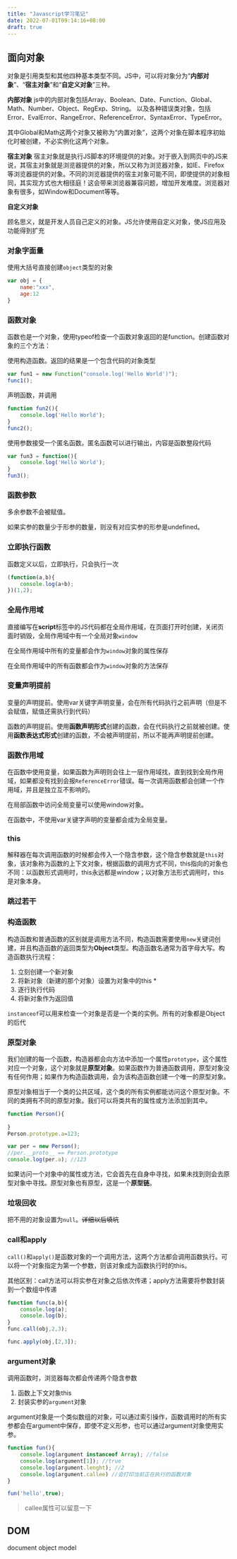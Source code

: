 ```yaml
---
title: "Javascript学习笔记"
date: 2022-07-01T09:14:16+08:00
draft: true
---
```


## 面向对象

对象是引用类型和其他四种基本类型不同。JS中，可以将对象分为“**内部对象**”、“**宿主对象**”和“**自定义对象**”三种。

**内部对象**
js中的内部对象包括Array、Boolean、Date、Function、Global、Math、Number、Object、RegExp、String。
以及各种错误类对象，包括Error、EvalError、RangeError、ReferenceError、SyntaxError、TypeError。

其中Global和Math这两个对象又被称为“内置对象”，这两个对象在脚本程序初始化时被创建，不必实例化这两个对象。

**宿主对象**
宿主对象就是执行JS脚本的环境提供的对象。对于嵌入到网页中的JS来说，其宿主对象就是浏览器提供的对象，所以又称为浏览器对象，如IE、Firefox等浏览器提供的对象。不同的浏览器提供的宿主对象可能不同，即使提供的对象相同，其实现方式也大相径庭！这会带来浏览器兼容问题，增加开发难度。浏览器对象有很多，如Window和Document等等。

**自定义对象**

顾名思义，就是开发人员自己定义的对象。JS允许使用自定义对象，使JS应用及功能得到扩充

### 对象字面量

使用大括号直接创建`object`类型的对象

```javascript
var obj = {
	name:"xxx",
	age:12
}
```

### 函数对象

函数也是一个对象，使用typeof检查一个函数对象返回的是function。创建函数对象的三个方法：

使用构造函数。返回的结果是一个包含代码的对象类型

```javascript
var fun1 = new Function("console.log('Hello World')");
func1();
```

声明函数，并调用

``` javascript
function fun2(){
    console.log('Hello World');
}
func2();
```

使用参数接受一个匿名函数。匿名函数可以进行输出，内容是函数整段代码

``` javascript
var fun3 = function(){
    console.log('Hello World');
}
fun3();
```

### 函数参数

多余参数不会被赋值。

如果实参的数量少于形参的数量，则没有对应实参的形参是undefined。

### 立即执行函数

函数定义以后，立即执行，只会执行一次

``` javascript
(function(a,b){
    console.log(a+b);
})(1,2);
```

### 全局作用域

直接编写在**script**标签中的JS代码都在全局作用域，在页面打开时创建，关闭页面时销毁，全局作用域中有一个全局对象`window`

在全局作用域中所有的变量都会作为`window`对象的属性保存

在全局作用域中的所有函数都会作为`window`对象的方法保存

### 变量声明提前

变量的声明提前。使用var关键字声明变量，会在所有代码执行之前声明（但是不会赋值，赋值还需执行到代码）

函数的声明提前。使用**函数声明形式**创建的函数，会在代码执行之前就被创建。使用**函数表达式形式**创建的函数，不会被声明提前，所以不能再声明提前创建。 

### 函数作用域

在函数中使用变量，如果函数为声明则会往上一层作用域找，直到找到全局作用域，如果都没有找到会报`ReferenceError`错误。每一次调用函数都会创建一个作用域，并且是独立互不影响的。

在局部函数中访问全局变量可以使用window对象。

在函数中，不使用var关键字声明的变量都会成为全局变量。

### this

解释器在每次调用函数的时候都会传入一个隐含参数，这个隐含参数就是`this`对象，该对象称为函数的上下文对象，根据函数的调用方式不同，this指向的对象也不同：以函数形式调用时，this永远都是window；以对象方法形式调用时，this是对象本身。

### 跳过若干

### 构造函数

构造函数和普通函数的区别就是调用方法不同，构造函数需要使用`new`关键词创建，并且构造函数的返回类型为**Object**类型。构造函数名通常为首字母大写。构造函数执行流程：

1. 立刻创建一个新对象
2. 将新对象（新建的那个对象）设置为对象中的this *
3. 逐行执行代码
4. 将新对象作为返回值

`instanceof`可以用来检查一个对象是否是一个类的实例。所有的对象都是Object的后代

### 原型对象

我们创建的每一个函数，构造器都会向方法中添加一个属性`prototype`，这个属性对应一个对象，这个对象就是**原型对象**。如果函数作为普通函数调用，原型对象没有任何作用；如果作为构造函数调用，会为该构造函数创建一个唯一的原型对象。

原型对象相当于一个类的公共区域，这个类的所有实例都能访问这个原型对象。不同的类拥有不同的原型对象。我们可以将类共有的属性或方法添加到其中。

```javascript
function Person(){
    
}
Person.prototype.a=123;

var per = new Person();
//per.__proto__ == Person.prototype
console.log(per.a); //123
```

如果访问一个对象中的属性或方法，它会首先在自身中寻找，如果未找到则会去原型对象中寻找。原型对象也有原型，这是一个**原型链**。

### 垃圾回收

把不用的对象设置为`null`。~~详细以后填坑~~

### call和apply

`call()`和`apply()`是函数对象的一个调用方法，这两个方法都会调用函数执行。可以将一个对象指定为第一个参数，则该对象成为函数执行时的this。

其他区别：call方法可以将实参在对象之后依次传递；apply方法需要将参数封装到一个数组中传递

``` js
function func(a,b){
    console.log(a);
    console.log(b);
}
func.call(obj,2,3);

func.apply(obj,[2,3]);
```

### argument对象

调用函数时，浏览器每次都会传递两个隐含参数

1. 函数上下文对象this
2. 封装实参的`argument`对象

argument对象是一个类似数组的对象，可以通过索引操作，函数调用时的所有实参都会在argument中保存，即使不定义形参，也可以通过argument对象使用实参。

``` javascript
function fun(){
    console.log(argument instanceof Array); //false
    console.log(argument[1]); //true
    console.log(argument.lenght); //2
    console.log(argument.callee) //会打印当前正在执行的函数对象
}

fun('hello',true);
```

> callee属性可以留意一下

## DOM

document object model